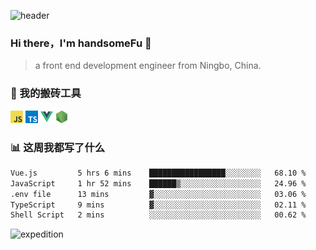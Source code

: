 ![header](https://raw.githubusercontent.com/fzq1998/fzq1998/master/header.png)

### Hi there，I'm handsomeFu 👋

> a front end development engineer from Ningbo, China.

### 🔧 我的搬砖工具
<code><img height="20" src="https://raw.githubusercontent.com/github/explore/80688e429a7d4ef2fca1e82350fe8e3517d3494d/topics/javascript/javascript.png" alt="javascript"></code>
<code><img height="20" src="https://raw.githubusercontent.com/github/explore/80688e429a7d4ef2fca1e82350fe8e3517d3494d/topics/typescript/typescript.png" alt="typescript"></code>
<code><img height="20" src="https://raw.githubusercontent.com/github/explore/80688e429a7d4ef2fca1e82350fe8e3517d3494d/topics/vue/vue.png" alt="vue"></code>
<code><img height="20" src="https://raw.githubusercontent.com/github/explore/80688e429a7d4ef2fca1e82350fe8e3517d3494d/topics/nodejs/nodejs.png" alt="nodejs"></code>



### 📊 这周我都写了什么
<!--START_SECTION:waka-->

```txt
Vue.js         5 hrs 6 mins    █████████████████░░░░░░░░   68.10 %
JavaScript     1 hr 52 mins    ██████▒░░░░░░░░░░░░░░░░░░   24.96 %
.env file      13 mins         ▓░░░░░░░░░░░░░░░░░░░░░░░░   03.06 %
TypeScript     9 mins          ▓░░░░░░░░░░░░░░░░░░░░░░░░   02.11 %
Shell Script   2 mins          ░░░░░░░░░░░░░░░░░░░░░░░░░   00.62 %
```

<!--END_SECTION:waka-->


![expedition](https://raw.githubusercontent.com/fzq1998/fzq1998/master/expedition.gif)


